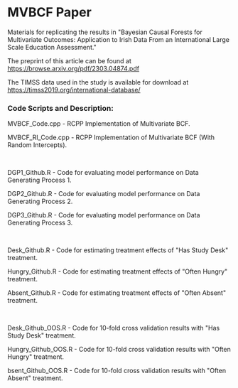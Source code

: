 # MVBCF Paper
Materials for replicating the results in "Bayesian Causal Forests for Multivariate Outcomes: Application to Irish Data From an International Large Scale Education Assessment."

The preprint of this article can be found at https://browse.arxiv.org/pdf/2303.04874.pdf

The TIMSS data used in the study is available for download at https://timss2019.org/international-database/

### Code Scripts and Description:

MVBCF_Code.cpp - RCPP Implementation of Multivariate BCF.

MVBCF_RI_Code.cpp - RCPP Implementation of Multivariate BCF (With Random Intercepts).

<br/>

DGP1_Github.R - Code for evaluating model performance on Data Generating Process 1.

DGP2_Github.R - Code for evaluating model performance on Data Generating Process 2.

DGP3_Github.R - Code for evaluating model performance on Data Generating Process 3.

<br/>

Desk_Github.R - Code for estimating treatment effects of "Has Study Desk" treatment.

Hungry_Github.R - Code for estimating treatment effects of "Often Hungry" treatment.

Absent_Github.R - Code for estimating treatment effects of "Often Absent" treatment.

<br/>

Desk_Github_OOS.R - Code for 10-fold cross validation results with "Has Study Desk" treatment.

Hungry_Github_OOS.R - Code for 10-fold cross validation results with "Often Hungry" treatment.

bsent_Github_OOS.R - Code for 10-fold cross validation results with "Often Absent" treatment.
